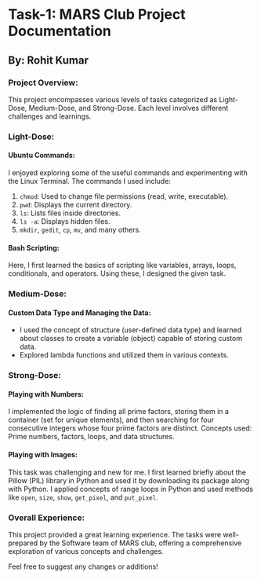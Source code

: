 <!-- # This is task-1 of MARS Club
## By Rohit kumar
     
## The Project includes:
    
## Light-Dose:
* Ubuntu Commands
                 I enjoyed exploring some of useful commands and experimenting with Linux Terminal.
                  The commands used:
                               1.chmod- To change files permissions(read,write,executable)
                               2.pwd- current directory
                               3.ls- listing files inside directories
                               4.ls -a: hidden files visible
                               5.mkdir,gedit,cp,mv,many others
* Bash Scripting 
                  Here I first learnt basics of Scripting like Variables,arrays,loops,conditionals,operators.
                  Using these I designed the given task.

## Medium-Dose:
* Custom-data type and Managing the Data 

                  - Used the concept of structure(user-defined data_type) and also at the same time i learnt the concepts of classes so i used it also to create a variable(object) which can store custom datas.After that I gained some knowledge about inline function known as Lambda function.Used the function in different ways.

## Strong-Dose
* Playing with Numbers
                       Firstly for this task i implemented logic of finding all prime factors and then stored them in container set(unique elements) and then moved to the part where we have to search four consecutive integers whose four prime factors are distinct.
                       Concepts used: Prime numbers,factors,loops,data structures.

* Playing with Images 
                      This task was obviously new and out of range for me.
                      So I first learnt (in brief) about Pillow(PIL) library in Python and used the library by downloading its package along with Python.
                      Used the concepts of Range loops in python,Methods applied to object like (open,size,show,get_pixel,put_pixel).

 ### Overall it was great experience and learnings that i got through this task.Very well prepared task by the Software team of MARS club. -->

 # Task-1: MARS Club Project Documentation
## By: Rohit Kumar

### Project Overview:

This project encompasses various levels of tasks categorized as Light-Dose, Medium-Dose, and Strong-Dose. Each level involves different challenges and learnings.

### Light-Dose:

#### Ubuntu Commands:
I enjoyed exploring some of the useful commands and experimenting with the Linux Terminal. The commands I used include:

1. `chmod`: Used to change file permissions (read, write, executable).
2. `pwd`: Displays the current directory.
3. `ls`: Lists files inside directories.
4. `ls -a`: Displays hidden files.
5. `mkdir`, `gedit`, `cp`, `mv`, and many others.

#### Bash Scripting:
Here, I first learned the basics of scripting like variables, arrays, loops, conditionals, and operators. Using these, I designed the given task.

### Medium-Dose:

#### Custom Data Type and Managing the Data:
- I used the concept of structure (user-defined data type) and learned about classes to create a variable (object) capable of storing custom data.
- Explored lambda functions and utilized them in various contexts.

### Strong-Dose:

#### Playing with Numbers:
I implemented the logic of finding all prime factors, storing them in a container (set for unique elements), and then searching for four consecutive integers whose four prime factors are distinct.
Concepts used: Prime numbers, factors, loops, and data structures.

#### Playing with Images:
This task was challenging and new for me. I first learned briefly about the Pillow (PIL) library in Python and used it by downloading its package along with Python. I applied concepts of range loops in Python and used methods like `open`, `size`, `show`, `get_pixel`, and `put_pixel`.

### Overall Experience:
This project provided a great learning experience. The tasks were well-prepared by the Software team of MARS club, offering a comprehensive exploration of various concepts and challenges.

Feel free to suggest any changes or additions!

